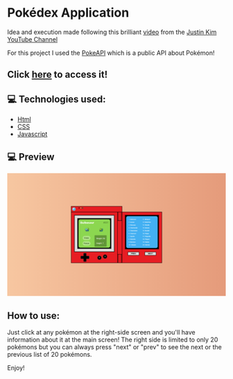 # Pokédex Application

Idea and execution made following this brilliant [video](https://www.youtube.com/watch?v=wXjSaZb67n8&ab_channel=JustinKim) from the [Justin Kim YouTube Channel](https://www.youtube.com/channel/UCEA2aEANvCH0evxQni-LIQg)

For this project I used the [PokeAPI](https://pokeapi.co/) which is a public API about Pokémon!

## Click [here](https://guibbers.github.io/pokedex-app/) to access it!

## :computer: Technologies used:

- [Html](https://www.w3schools.com/html/)
- [CSS](https://www.w3schools.com/css/)
- [Javascript](https://www.w3schools.com/js/)

## :computer: Preview

![](https://github.com/guibbers/pokedex-app/blob/main/assets/preview.png)

## How to use:

Just click at any pokémon at the right-side screen and you'll have information about it at the main screen! The right side is limited to only 20 pokémons but you can always press "next" or "prev" to see the next or the previous list of 20 pokémons.

Enjoy!
